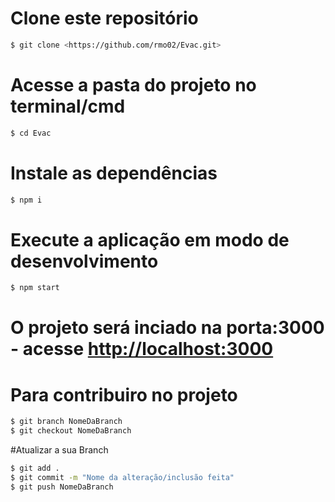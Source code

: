 # Clone este repositório
```bash
$ git clone <https://github.com/rmo02/Evac.git>
```

# Acesse a pasta do projeto no terminal/cmd
```bash
$ cd Evac
```

# Instale as dependências
```bash
$ npm i
```

# Execute a aplicação em modo de desenvolvimento
```bash
$ npm start
```
# O projeto será inciado na porta:3000 - acesse <http://localhost:3000>

# Para contribuiro no projeto
```bash
$ git branch NomeDaBranch
$ git checkout NomeDaBranch
```
#Atualizar a sua Branch
```bash
$ git add .
$ git commit -m "Nome da alteração/inclusão feita"
$ git push NomeDaBranch
```
